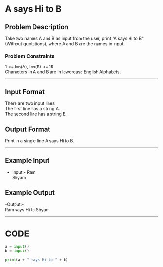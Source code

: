 # A says Hi to B

## Problem Description
Take two names A and B as input from the user, print "A says Hi to B" (Without quotations), where A and B are the names in input.

### Problem Constraints
1 <= len(A), len(B) <= 15 </br>
Characters in A and B are in lowercase English Alphabets.

---

## Input Format
There are two input lines </br> 
The first line has a string A. </br>
The second line has a string B.

## Output Format
Print in a single line A says Hi to B.

---

## Example Input
- Input:-
Ram </br>
Shyam </br>

## Example Output
-Output:- </br>
Ram says Hi to Shyam

---

# CODE

```python
a = input()
b = input()

print(a + " says Hi to " + b)
```
